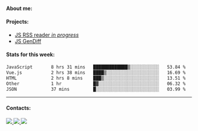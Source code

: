 #### About me:

#### Projects:
- [JS RSS reader *in progress*](https://github.com/GKoil/frontend-project-lvl3)
- [JS GenDiff](https://github.com/GKoil/GenDiff)

#### Stats for this week:
<!--START_SECTION:waka-->

```txt
JavaScript       8 hrs 31 mins   █████████████▒░░░░░░░░░░░   53.84 %
Vue.js           2 hrs 38 mins   ████▒░░░░░░░░░░░░░░░░░░░░   16.69 %
HTML             2 hrs 8 mins    ███▒░░░░░░░░░░░░░░░░░░░░░   13.51 %
Other            1 hr            █▓░░░░░░░░░░░░░░░░░░░░░░░   06.32 %
JSON             37 mins         █░░░░░░░░░░░░░░░░░░░░░░░░   03.99 %
```

<!--END_SECTION:waka-->
---
#### Contacts:

<a target='_blank' title='LinkedIn' href="https://www.linkedin.com/in/gkoil/">
  <img src="https://img.shields.io/badge/LinkedIn-0077B5?style=for-the-badge&logo=linkedin&logoColor=white" />
</a>
<a target='_blank' title='Telegram' href="https://t.me/gkoil">
  <img src="https://img.shields.io/badge/Telegram-2CA5E0?style=for-the-badge&logo=telegram&logoColor=white" />
</a>
<a target='_blank' title='Gmail' href="mailto: gk.grigorev@gmail.com">
  <img src="https://img.shields.io/badge/Gmail-D14836?style=for-the-badge&logo=gmail&logoColor=white" />
</a>

